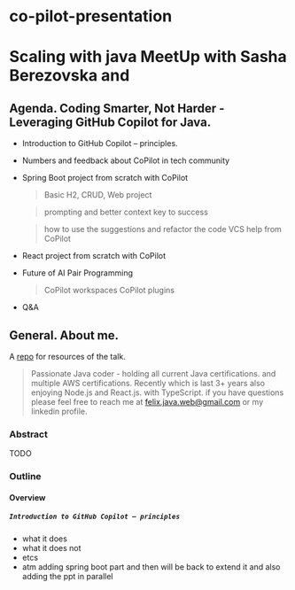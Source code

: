 # co-pilot-presentation
# Scaling with java MeetUp with Sasha Berezovska and 
## Agenda. Coding Smarter, Not Harder - Leveraging GitHub Copilot for Java.

- Introduction to GitHub Copilot – principles.
- Numbers and feedback about CoPilot in tech community
- Spring Boot project from scratch with CoPilot
   > Basic H2, CRUD, Web project

   > prompting and better context key to success

   > how to use the suggestions and refactor the code VCS help from CoPilot
  
- React project from scratch with CoPilot
- Future of AI Pair Programming
   > CoPilot workspaces
   > CoPilot plugins
- Q&A


## General. About me.
A [repo](https://github.com/felix-js-web/co-pilot-presentation) for resources of the talk.
>
> Passionate Java coder - holding all current Java certifications. and multiple AWS certifications.
> Recently which is last 3+ years also enjoying Node.js and React.js. with TypeScript.
> if you have questions please feel free to reach me at felix.java.web@gmail.com or my linkedin profile.

### Abstract
TODO

### Outline

#### Overview
##### `Introduction to GitHub Copilot – principles`
- what it does 
- what it does not 
- etcs
- atm adding spring boot part and then will be back to extend it and also adding the ppt in parallel


